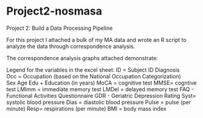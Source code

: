 # Project2-nosmasa
Project 2: Build a Data Processing Pipeline 

For this project I attached a bulk of my MA data and wrote an R script to analyze the data through correspondence analysis. 

The correspondence analysis graphs attached demonstrate: 


Legend for the variables in the excel sheet: 
ID	= Subject ID 
Diagnosis	 
Occ = Occupation (based on the National Occupation Categorization) 	
Sex	
Age	
Edu	+ Education (in years) 
MoCA = cognitive test 
MMSE= cogntive test 
LMImm	= immediate memory test 
LMDel	= delayed memory test
FAQ	- Functional Activities Questionnaire 
GDR	- Geriatric Depression Rating 
Syst= systolic blood pressure 
Dias	= diastolic blood pressure 
Pulse	= pulse (per minute)
Resp= respirations (per minute) 
BMI = body mass index 

